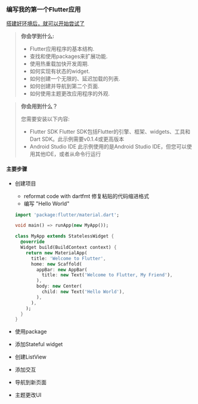 ### 编写我的第一个Flutter应用

[搭建好环境后，就可以开始尝试了](./getready.md)

> **你会学到什么:**
>
> - Flutter应用程序的基本结构.
> - 查找和使用packages来扩展功能.
> - 使用热重载加快开发周期.
> - 如何实现有状态的widget.
> - 如何创建一个无限的、延迟加载的列表.
> - 如何创建并导航到第二个页面.
> - 如何使用主题更改应用程序的外观.

> **你会用到什么？**
>
> 您需要安装以下内容:
>
> - Flutter SDK
>   Flutter SDK包括Flutter的引擎、框架、widgets、工具和Dart SDK。此示例需要v0.1.4或更高版本
> - Android Studio IDE
>   此示例使用的是Android Studio IDE，但您可以使用其他IDE，或者从命令行运行

#### 主要步骤

- 创建项目

  - reformat code with dartfmt 修复粘贴的代码缩进格式
  - 编写 "Hello World"

  ```dart
  import 'package:flutter/material.dart';
  
  void main() => runApp(new MyApp());
  
  class MyApp extends StatelessWidget {
    @override
    Widget build(BuildContext context) {
      return new MaterialApp(
        title: 'Welcome to Flutter',
        home: new Scaffold(
          appBar: new AppBar(
            title: new Text('Welcome to Flutter, My Friend'),
          ),
          body: new Center(
            child: new Text('Hello World'),
          ),
        ),
      );
    }
  }
  ```

  

- 使用package

- 添加Stateful widget

- 创建ListView

- 添加交互

- 导航到新页面

- 主题更改UI